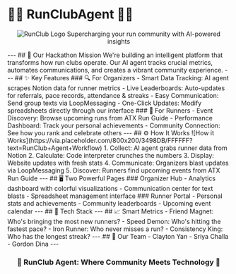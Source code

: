 # 🏃‍♂️ RunClubAgent 🏃‍♀️
<div align="center">

![RunClub Logo](https://via.placeholder.com/500x150/FF5733/FFFFFF?text=RunClub+Agent)
Supercharging your run community with AI-powered insights
</div>
---
## 🚀 Our Hackathon Mission
We're building an intelligent platform that transforms how run clubs operate. Our AI agent tracks crucial metrics, automates communications, and creates a vibrant community experience.
---
## ✨ Key Features
### 🔍 For Organizers
- Smart Data Tracking: AI agent scrapes Notion data for runner metrics
- Live Leaderboards: Auto-updates for referrals, pace records, attendance & streaks
- Easy Communication: Send group texts via LoopMessaging
- One-Click Updates: Modify spreadsheets directly through our interface
### 👟 For Runners
- Event Discovery: Browse upcoming runs from ATX Run Guide
- Performance Dashboard: Track your personal achievements
- Community Connection: See how you rank and celebrate others
---
## ⚙️ How It Works
![How it Works](https://via.placeholder.com/800x200/3498DB/FFFFFF?text=RunClub+Agent+Workflow)
1. Collect: AI agent grabs runner data from Notion
2. Calculate: Code interpreter crunches the numbers
3. Display: Website updates with fresh stats
4. Communicate: Organizers blast updates via LoopMessaging
5. Discover: Runners find upcoming events from ATX Run Guide
---
## 🖥️ Two Powerful Pages
### Organizer Hub
- Analytics dashboard with colorful visualizations
- Communication center for text blasts
- Spreadsheet management interface
### Runner Portal
- Personal stats and achievements
- Community leaderboards
- Upcoming event calendar
---
## 🔧 Tech Stack
---
## 📈 Smart Metrics
- Friend Magnet: Who's bringing the most new runners?
- Speed Demon: Who's hitting the fastest pace?
- Iron Runner: Who never misses a run?
- Consistency King: Who has the longest streak?
---
## 👥 Our Team
- Clayton Yan
- Sriya Challa
- Gordon Dina
---
<div align="center">

### 💪 RunClub Agent: Where Community Meets Technology 💪
</div>
